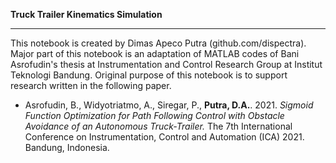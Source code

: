 **Truck Trailer Kinematics Simulation**
<br/>

---
This notebook is created by Dimas Apeco Putra (github.com/dispectra). Major part of this notebook is an adaptation of MATLAB codes of Bani Asrofudin's thesis at Instrumentation and Control Research Group at Institut Teknologi Bandung. Original purpose of this notebook is to support research written in the following paper.
- Asrofudin, B., Widyotriatmo, A., Siregar, P., **Putra, D.A.**. 2021. *Sigmoid Function Optimization for Path Following Control with Obstacle Avoidance of an Autonomous Truck-Trailer.* The 7th International
Conference on Instrumentation, Control and Automation (ICA) 2021. Bandung, Indonesia.
